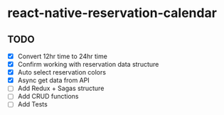 # react-native-reservation-calendar

## TODO
- [x] Convert 12hr time to 24hr time
- [x] Confirm working with reservation data structure
- [x] Auto select reservation colors
- [x] Async get data from API
- [ ] Add Redux + Sagas structure
- [ ] Add CRUD functions
- [ ] Add Tests
